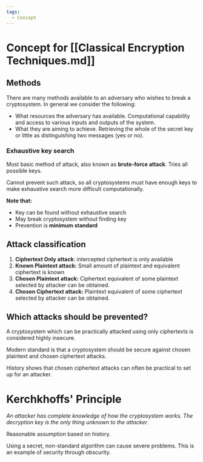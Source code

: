 ```yaml
---
tags:
  - Concept
---
```

# Concept for [[Classical Encryption Techniques.md]]


## Methods

There are many methods available to an adversary who wishes to break a cryptosystem. In general we consider the following:

* What resources the adversary has available. Computational capability and access to various inputs and outputs of the system.
* What they are aiming to achieve. Retrieving the whole of the secret key or little as distinguishing two messages (yes or no).

### Exhaustive key search

Most basic method of attack, also known as **brute-force attack**. Tries all possible keys.

Cannot prevent such attack, so all cryptosystems must have enough keys to make exhaustive search more difficult computationally.

**Note that:**
* Key can be found without exhaustive search
* May break cryptosystem without finding key
* Prevention is **minimum standard**

## Attack classification

1. **Ciphertext Only attack**: intercepted ciphertext is only available
2. **Known Plaintext attack:** Small amount of plaintext and equivalent ciphertext is known
3. **Chosen Plaintext attack:** Ciphertext equivalent of some plaintext selected by attacker can be obtained.
4. **Chosen Ciphertext attack:** Plaintext equivalent of some ciphertext selected by attacker can be obtained.

## Which attacks should be prevented?

A cryptosystem which can be practically attacked using only ciphertexts is considered highly insecure.

Modern standard is that a cryptosystem should be secure against chosen plaintext and chosen ciphertext attacks.

History shows that chosen ciphertext attacks can often be practical to set up for an attacker.

# Kerchkhoffs' Principle

*An attacker has complete knowledge of how the cryptosystem works. The decryption key is the only thing unknown to the attacker*.

Reasonable assumption based on history.

Using a secret, non-standard algorithm can cause severe problems. This is an example of security through obscurity.